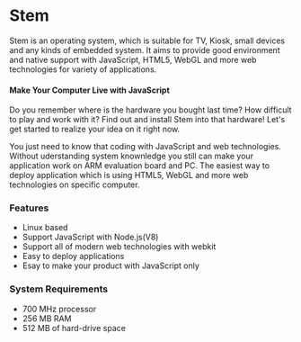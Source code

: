 Stem
====

Stem is an operating system, which is suitable for TV, Kiosk, small devices and any kinds of embedded system. It aims to provide good environment and native support with JavaScript, HTML5, WebGL and more web technologies for variety of applications.

#### Make Your Computer Live with JavaScript 

Do you remember where is the hardware you bought last time? How difficult to play and work with it? Find out and install Stem into that hardware! Let's get started to realize your idea on it right now.

You just need to know that coding with JavaScript and web technologies. Without uderstanding system knownledge you still can make your application work on ARM evaluation board and PC. The easiest way to deploy application which is using HTML5, WebGL and more web technologies on specific computer.

### Features

* Linux based
* Support JavaScript with Node.js(V8)
* Support all of modern web technologies with webkit
* Easy to deploy applications
* Esay to make your product with JavaScript only

### System Requirements

* 700 MHz processor
* 256 MB RAM
* 512 MB of hard-drive space
